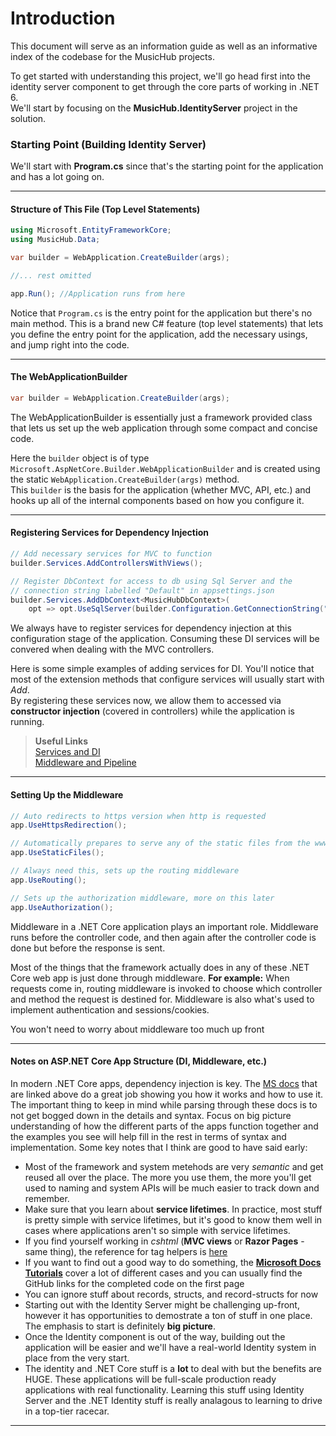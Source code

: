 # Introduction
This document will serve as an information guide 
as well as an informative index of the codebase for the MusicHub projects.  


To get started with understanding this project, we'll go head first into the identity server component
to get through the core parts of working in .NET 6.  
We'll start by focusing on the **MusicHub.IdentityServer** project in the solution.


### Starting Point (Building Identity Server)
We'll start with **Program.cs** since that's the starting point for the application and 
has a lot going on.

---

#### Structure of This File (Top Level Statements)
```csharp
using Microsoft.EntityFrameworkCore;
using MusicHub.Data;

var builder = WebApplication.CreateBuilder(args);

//... rest omitted

app.Run(); //Application runs from here
```
Notice that `Program.cs` is the entry point for the application but there's no main method.
This is a brand new C# feature (top level statements) that lets you define the entry point for the application, 
add the necessary usings, and jump right into the code.
  

---  

#### The WebApplicationBuilder 
```csharp
var builder = WebApplication.CreateBuilder(args);
```
The WebApplicationBuilder is essentially just a framework provided class that lets us set
up the web application through some compact and concise code.

Here the `builder` object is of type `Microsoft.AspNetCore.Builder.WebApplicationBuilder` and is
created using the static `WebApplication.CreateBuilder(args)` method.  
This `builder` is the basis for the application (whether MVC, API, etc.) and hooks up all
of the internal components based on how you configure it.  

---

#### Registering Services for Dependency Injection
```csharp
// Add necessary services for MVC to function
builder.Services.AddControllersWithViews();

// Register DbContext for access to db using Sql Server and the 
// connection string labelled "Default" in appsettings.json
builder.Services.AddDbContext<MusicHubDbContext>(
    opt => opt.UseSqlServer(builder.Configuration.GetConnectionString("Default")));
```
We always have to register services for dependency injection at this configuration stage of the application.
Consuming these DI services will be convered when dealing with the MVC controllers.


Here is some simple examples of adding services for DI. 
You'll notice that most of the extension methods that configure services will usually start with *Add*.  
By registering these services now, we allow them to accessed via **constructor injection** (covered in controllers) 
while the application is running.  

> **Useful Links**  
> [Services and DI](https://docs.microsoft.com/en-us/aspnet/core/fundamentals/dependency-injection?view=aspnetcore-6.0)  
> [Middleware and Pipeline](https://docs.microsoft.com/en-us/aspnet/core/fundamentals/middleware/?view=aspnetcore-6.0)

---

#### Setting Up the Middleware
```csharp
// Auto redirects to https version when http is requested
app.UseHttpsRedirection();

// Automatically prepares to serve any of the static files from the wwwroot folder
app.UseStaticFiles();

// Always need this, sets up the routing middleware
app.UseRouting();

// Sets up the authorization middleware, more on this later
app.UseAuthorization();
```
Middleware in a .NET Core application plays an important role. Middleware runs before the controller code, 
and then again after the controller code is done but before the response is sent.

Most of the things that the framework actually does in any of these .NET Core web app
is just done through middleware. **For example:** When requests come in, routing middleware is invoked
to choose which controller and method the request is destined for. Middleware is also what's used to 
implement authentication and sessions/cookies.

You won't need to worry about middleware too much up front

---

#### Notes on ASP.NET Core App Structure (DI, Middleware, etc.)
In modern .NET Core apps, dependency injection is key. The [MS docs](https://docs.microsoft.com/en-us/aspnet/core/fundamentals/dependency-injection?view=aspnetcore-6.0) 
that are linked above do a great job showing you how it works and how to use it. The important thing 
to keep in mind while parsing through these docs is to not get bogged down in the details and syntax. 
Focus on big picture understanding of how the different parts of the apps function together and the examples 
you see will help fill in the rest in terms of syntax and implementation. Some key notes that I think 
are good to have said early:

* Most of the framework and system metehods are very *semantic* and get reused all over the place. The more you use them, the more you'll get used to naming and system APIs will be much easier to track down and remember.
* Make sure that you learn about **service lifetimes**. In practice, most stuff is pretty simple with service lifetimes, but it's good to know them well in cases where applications aren't so simple with service lifetimes.
* If you find yourself working in *cshtml* (**MVC views** or **Razor Pages** - same thing), the reference for tag helpers is [here](https://docs.microsoft.com/en-us/aspnet/core/mvc/views/tag-helpers/built-in/?view=aspnetcore-6.0)
* If you want to find out a good way to do something, the [**Microsoft Docs Tutorials**](https://docs.microsoft.com/en-us/aspnet/core/tutorials/choose-web-ui?view=aspnetcore-6.0) cover a lot of different cases and you can usually find the GitHub links for the completed code on the first page
* You can ignore stuff about records, structs, and record-structs for now
* Starting out with the Identity Server might be challenging up-front, however it has opportunities to demostrate a ton of stuff in one place. The emphasis to start is definitely **big picture**.
* Once the Identity component is out of the way, building out the application will be easier and we'll have a real-world Identity system in place from the very start.
* The identity and .NET Core stuff is a **lot** to deal with but the benefits are HUGE. These applications will be full-scale production ready applications with real functionality. Learning this stuff using Identity Server and the .NET Identity stuff is really analagous to learning to drive in a top-tier racecar.

---




<br/>
<br/>
<br/>
<br/>
<br/>